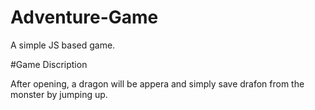 # Adventure-Game
A simple JS based game. 

#Game Discription

After opening, a dragon will be appera and simply save drafon from the monster by jumping up.

